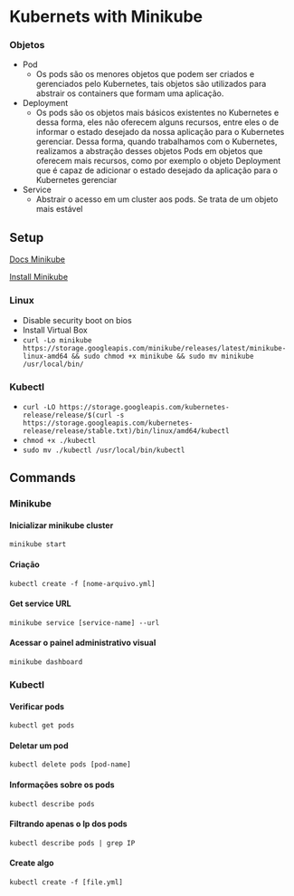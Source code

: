 # Kubernets with Minikube

### Objetos

- Pod
  - Os pods são os menores objetos que podem ser criados e gerenciados pelo Kubernetes, tais objetos são utilizados para abstrair os containers que formam uma aplicação.
- Deployment
  - Os pods são os objetos mais básicos existentes no Kubernetes e dessa forma, eles não oferecem alguns recursos, entre eles o de informar o estado desejado da nossa aplicação para o Kubernetes gerenciar. Dessa forma, quando trabalhamos com o Kubernetes, realizamos a abstração desses objetos Pods em objetos que oferecem mais recursos, como por exemplo o objeto Deployment que é capaz de adicionar o estado desejado da aplicação para o Kubernetes gerenciar
- Service
  - Abstrair o acesso em um cluster aos pods. Se trata de um objeto mais estável

## Setup

[Docs Minikube](https://kubernetes.io/docs/tasks/tools/install-minikube/)

[Install Minikube](https://kubernetes.io/docs/setup/minikube/)

### Linux

- Disable security boot on bios
- Install Virtual Box
- `curl -Lo minikube https://storage.googleapis.com/minikube/releases/latest/minikube-linux-amd64 && sudo chmod +x minikube && sudo mv minikube /usr/local/bin/`

### Kubectl

- `curl -LO https://storage.googleapis.com/kubernetes-release/release/$(curl -s https://storage.googleapis.com/kubernetes-release/release/stable.txt)/bin/linux/amd64/kubectl`
- `chmod +x ./kubectl`
- `sudo mv ./kubectl /usr/local/bin/kubectl`

## Commands

### Minikube

#### Inicializar minikube cluster

```shell
minikube start
```

#### Criação

```shell
kubectl create -f [nome-arquivo.yml]
```

#### Get service URL

```shell
minikube service [service-name] --url
```

#### Acessar o painel administrativo visual

```shell
minikube dashboard
```

### Kubectl

#### Verificar pods

```shell
kubectl get pods
```

#### Deletar um pod

```shell
kubectl delete pods [pod-name]
```

#### Informações sobre os pods

```shell
kubectl describe pods
```

#### Filtrando apenas o Ip dos pods

```shell
kubectl describe pods | grep IP
```

#### Create algo

```shell
kubectl create -f [file.yml]
```
